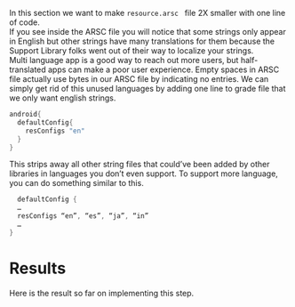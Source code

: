 In this section we want to make `resource.arsc ` file 2X smaller with one line of code.<br/>
If you see inside the ARSC file you will notice that some strings only appear in English but other strings have many translations for them because the Support Library folks went out of their way to localize your strings.<br/>
Multi language app is a good way to reach out more users, but half-translated apps can make a poor user experience. Empty spaces in ARSC file actually use bytes in our ARSC file by indicating no entries. We can simply get rid of this unused languages by adding one line to grade file that we only want english strings.

```gradle
android{
  defaultConfig{
    resConfigs "en"
  }
}

```

This strips away all other string files that could’ve been added by other libraries in languages you don’t even support. To support more language, you can do something similar to this.
```gradle
  defaultConfig { 
  …
  resConfigs “en”, “es”, “ja”, “in” 
  …
}
```


# Results
Here is the result so far on implementing this step.
